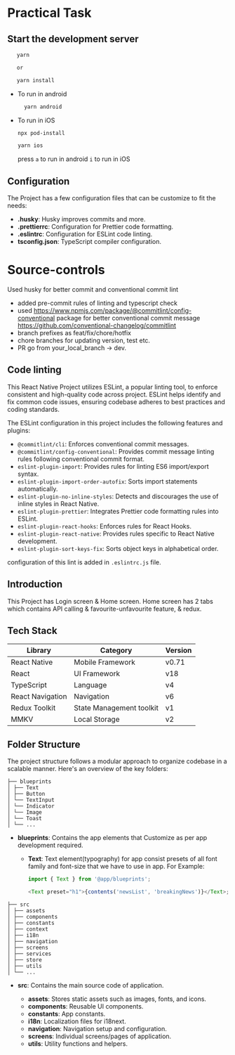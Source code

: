 <!-- @format -->

# Practical Task

## Start the development server

```bash
   yarn

   or

   yarn install
```

- To run in android

  ```bash
    yarn android
  ```

- To run in iOS

  ```bash
  npx pod-install

  yarn ios
  ```

  press `a` to run in android `i` to run in iOS

## Configuration

The Project has a few configuration files that can be customize to fit the needs:

- **.husky**: Husky improves commits and more.
- **.prettierrc**: Configuration for Prettier code formatting.
- **.eslintrc**: Configuration for ESLint code linting.
- **tsconfig.json**: TypeScript compiler configuration.

# Source-controls

Used husky for better commit and conventional commit lint

- added pre-commit rules of linting and typescript check
- used <https://www.npmjs.com/package/@commitlint/config-conventional> package for better conventional commit message <https://github.com/conventional-changelog/commitlint>
- branch prefixes as feat/fix/chore/hotfix
- chore branches for updating version, test etc.
- PR go from your_local_branch -> dev.

## Code linting

This React Native Project utilizes ESLint, a popular linting tool, to enforce consistent and high-quality code across project. ESLint helps identify and fix common code issues, ensuring codebase adheres to best practices and coding standards.

The ESLint configuration in this project includes the following features and plugins:

- `@commitlint/cli`: Enforces conventional commit messages.
- `@commitlint/config-conventional`: Provides commit message linting rules following conventional commit format.
- `eslint-plugin-import`: Provides rules for linting ES6 import/export syntax.
- `eslint-plugin-import-order-autofix`: Sorts import statements automatically.
- `eslint-plugin-no-inline-styles`: Detects and discourages the use of inline styles in React Native.
- `eslint-plugin-prettier`: Integrates Prettier code formatting rules into ESLint.
- `eslint-plugin-react-hooks`: Enforces rules for React Hooks.
- `eslint-plugin-react-native`: Provides rules specific to React Native development.
- `eslint-plugin-sort-keys-fix`: Sorts object keys in alphabetical order.

configuration of this lint is added in `.eslintrc.js` file.

## Introduction

This Project has Login screen & Home screen. Home screen has 2 tabs which contains API calling & favourite-unfavourite feature, & redux.

## Tech Stack

| Library          | Category                 | Version |
| ---------------- | ------------------------ | ------- |
| React Native     | Mobile Framework         | v0.71   |
| React            | UI Framework             | v18     |
| TypeScript       | Language                 | v4      |
| React Navigation | Navigation               | v6      |
| Redux Toolkit    | State Management toolkit | v1      |
| MMKV             | Local Storage            | v2      |

## Folder Structure

The project structure follows a modular approach to organize codebase in a scalable manner. Here's an overview of the key folders:

```
├── blueprints
│ ├── Text
│ ├── Button
│ └── TextInput
│ └── Indicator
│ └── Image
│ └── Toast
│ └── ...
```

- **blueprints**: Contains the app elements that Customize as per app development required.

  - **Text**: Text element(typography) for app consist presets of all font family and font-size that we have to use in app.
    For Example:

    ```js
    import { Text } from '@app/blueprints';

    <Text preset="h1">{contents('newsList', 'breakingNews')}</Text>;
    ```

```
├── src
│ ├── assets
│ ├── components
│ ├── constants
│ ├── context
│ ├── i18n
│ ├── navigation
│ ├── screens
│ ├── services
│ ├── store
│ ├── utils
│ └── ...
```

- **src**: Contains the main source code of application.

  - **assets**: Stores static assets such as images, fonts, and icons.
  - **components**: Reusable UI components.
  - **constants**: App constants.
  - **i18n**: Localization files for i18next.
  - **navigation**: Navigation setup and configuration.
  - **screens**: Individual screens/pages of application.
  - **utils**: Utility functions and helpers.
